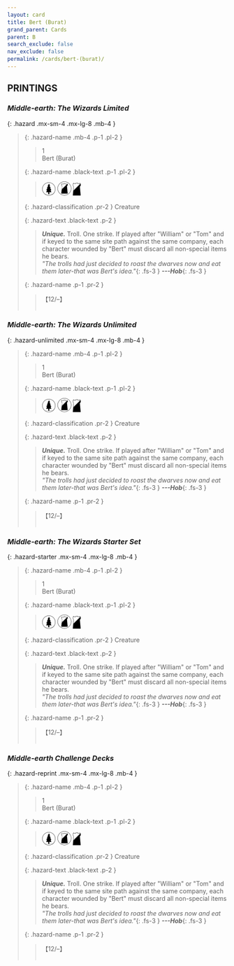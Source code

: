 ```yaml
---
layout: card
title: Bert (Burat)
grand_parent: Cards
parent: B
search_exclude: false
nav_exclude: false
permalink: /cards/bert-(burat)/
---
```


## PRINTINGS


### _Middle-earth: The Wizards Limited_

{: .hazard .mx-sm-4 .mx-lg-8 .mb-4 }
> {: .hazard-name .mb-4 .p-1 .pl-2 }
> > <div class="hazard-mp">1</div>
> > <div class="card-name">Bert (Burat)</div>
>
> {: .hazard-name .black-text .p-1 .pl-2 }
> > ![](/assets/images/wilderness.svg) ![](/assets/images/shadow-land.svg) ![](/assets/images/shadow-hold.svg)
>
> {: .hazard-classification .pr-2 }
> Creature
>
> {: .hazard-text .black-text .p-2 }
> > _**Unique.**_ Troll. One strike. If played after "William" or "Tom" and if keyed to the same site path against the same company, each character wounded by "Bert" must discard all non-special items he bears. <br>_"The trolls had just decided to roast the dwarves now and eat them later-that was Bert's idea."_{: .fs-3 } ***---&#65279;Hob***{: .fs-3 }  
>
> {: .hazard-name .p-1 .pr-2 }
> > <div class="card-shield">【12/&ndash;】</div>
> > <div class="card-corruption">&nbsp;</div>

### _Middle-earth: The Wizards Unlimited_

{: .hazard-unlimited .mx-sm-4 .mx-lg-8 .mb-4 }
> {: .hazard-name .mb-4 .p-1 .pl-2 }
> > <div class="hazard-mp">1</div>
> > <div class="card-name">Bert (Burat)</div>
>
> {: .hazard-name .black-text .p-1 .pl-2 }
> > ![](/assets/images/wilderness.svg) ![](/assets/images/shadow-land.svg) ![](/assets/images/shadow-hold.svg)
>
> {: .hazard-classification .pr-2 }
> Creature
>
> {: .hazard-text .black-text .p-2 }
> > _**Unique.**_ Troll. One strike. If played after "William" or "Tom" and if keyed to the same site path against the same company, each character wounded by "Bert" must discard all non-special items he bears. <br>_"The trolls had just decided to roast the dwarves now and eat them later-that was Bert's idea."_{: .fs-3 } ***---&#65279;Hob***{: .fs-3 }  
>
> {: .hazard-name .p-1 .pr-2 }
> > <div class="card-shield">【12/&ndash;】</div>
> > <div class="card-corruption-white">&nbsp;</div>

### _Middle-earth: The Wizards Starter Set_

{: .hazard-starter .mx-sm-4 .mx-lg-8 .mb-4 }
> {: .hazard-name .mb-4 .p-1 .pl-2 }
> > <div class="hazard-mp">1</div>
> > <div class="card-name">Bert (Burat)</div>
>
> {: .hazard-name .black-text .p-1 .pl-2 }
> > ![](/assets/images/wilderness.svg) ![](/assets/images/shadow-land.svg) ![](/assets/images/shadow-hold.svg)
>
> {: .hazard-classification .pr-2 }
> Creature
>
> {: .hazard-text .black-text .p-2 }
> > _**Unique.**_ Troll. One strike. If played after "William" or "Tom" and if keyed to the same site path against the same company, each character wounded by "Bert" must discard all non-special items he bears. <br>_"The trolls had just decided to roast the dwarves now and eat them later-that was Bert's idea."_{: .fs-3 } ***---&#65279;Hob***{: .fs-3 }  
>
> {: .hazard-name .p-1 .pr-2 }
> > <div class="card-shield">【12/&ndash;】</div>
> > <div class="card-corruption-white">&nbsp;</div>

### _Middle-earth Challenge Decks_

{: .hazard-reprint .mx-sm-4 .mx-lg-8 .mb-4 }
> {: .hazard-name .mb-4 .p-1 .pl-2 }
> > <div class="hazard-mp">1</div>
> > <div class="card-name">Bert (Burat)</div>
>
> {: .hazard-name .black-text .p-1 .pl-2 }
> > ![](/assets/images/wilderness.svg) ![](/assets/images/shadow-land.svg) ![](/assets/images/shadow-hold.svg)
>
> {: .hazard-classification .pr-2 }
> Creature
>
> {: .hazard-text .black-text .p-2 }
> > _**Unique.**_ Troll. One strike. If played after "William" or "Tom" and if keyed to the same site path against the same company, each character wounded by "Bert" must discard all non-special items he bears. <br>_"The trolls had just decided to roast the dwarves now and eat them later-that was Bert's idea."_{: .fs-3 } ***---&#65279;Hob***{: .fs-3 }  
>
> {: .hazard-name .p-1 .pr-2 }
> > <div class="card-shield">【12/&ndash;】</div>
> > <div class="card-corruption-white">&nbsp;</div>
